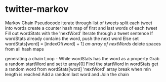 # twitter-markov


Markov Chain Pseudocode
  iterate through list of tweets
  split each tweet into words
  create a counter hash map of first and last words of each tweet
  Fill out wordStats with the 'nextWord'
    Iterate through a tweet sentence
    If wordStats already contains the word, push the next word
    Else set wordStats[word] = [indexOf(word) + 1] *an array of nextWords*
  delete spaces from all hash maps

  generating a chain
  Loop - While wordStats has the word as a property
    Grab a random startWord and set to array[0]
    Find the startWord in wordStats
    get a random word from wordStats[word] 'nextWord' array
    break when min length is reached
  Add a random last word and Join the chain

